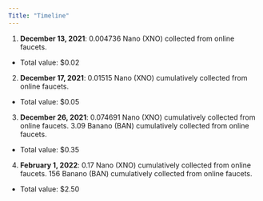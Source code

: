 ```yaml
---
Title: "Timeline"
---
```


1. __December 13, 2021__: 0.004736 Nano (XNO) collected from online faucets. 
  - Total value: $0.02
2. __December 17, 2021__: 0.01515 Nano (XNO) cumulatively collected from online faucets. 
  - Total value: $0.05
3. __December 26, 2021__: 0.074691 Nano (XNO) cumulatively collected from online faucets. 3.09 Banano (BAN) cumulatively collected from online faucets.
  - Total value: $0.35
4. __February 1, 2022__: 0.17 Nano (XNO) cumulatively collected from online faucets. 156 Banano (BAN) cumulatively collected from online faucets.
  - Total value: $2.50
